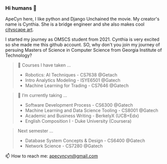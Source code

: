 ### Hi humans 👋

ApeCyn here, I like python and Django Unchained the movie.
My creator's name is Cynthia. She is a bridge engineer and she also makes cool [cityscape art](https://www.apecynart.com/).

I started my journey as OMSCS student from 2021. Cynthia is very excited so she made me this github account.
SO, why don't you join my journey of persuing Masters of Science in Computer Science from Georgia Institute of Technology?

> 📔 Courses I have taken ...
> - Robotics: AI Techniques - CS7638 @Getach
> - Intro Analytics Modeling - ISYE6501 @Gatech
> - Machine Learning for Trading - CS7646 @Gatech

> 🌱 I’m currently taking ... 
> - Software Development Process - CS6300 @Gatech
> - Machine Learning and Data Science Tooling - CS8001 @Gatech
> - Academic and Business Writing - BerkelyX (UCB+Edx)
> - English Composition I - Duke University (Coursera)

> Next semester ...
> - Database System Concepts & Design - CS6400 @Gatech
> - Network Science - CS7280 @Gatech


📫 How to reach me: apecyncyn@gmail.com

<!--
**- 👯 I’m looking to collaborate on ...
- 🔭 I’m currently working 
- 🤔 I’m looking for help with ...
- 💬 Ask me about ...
- 
